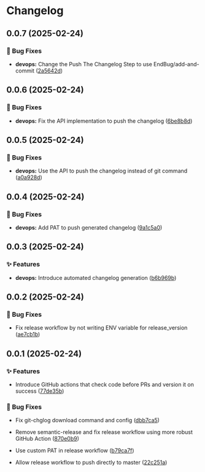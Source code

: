 # Changelog



## 0.0.7 (2025-02-24)



### 🐛 Bug Fixes



- **devops:** Change the Push The Changelog Step to use EndBug/add-and-commit ([2a5642d](https://github.com/FallegaHQ/xtt-frontend/commit/2a5642d80f9b594e8992d984d9e760185301a2d2))
  
  


  

## 0.0.6 (2025-02-24)



### 🐛 Bug Fixes



- **devops:** Fix the API implementation to push the changelog ([6be8b8d](https://github.com/FallegaHQ/xtt-frontend/commit/6be8b8d41ac81d3849f761187cb85e2b22c94334))
  
  


  

## 0.0.5 (2025-02-24)



### 🐛 Bug Fixes



- **devops:** Use the API to push the changelog instead of git command ([a0a928d](https://github.com/FallegaHQ/xtt-frontend/commit/a0a928d5c15bb7866d56bb2a4e78203555b45a95))
  
  


  

## 0.0.4 (2025-02-24)



### 🐛 Bug Fixes



- **devops:** Add PAT to push generated changelog ([9a1c5a0](https://github.com/FallegaHQ/xtt-frontend/commit/9a1c5a03bbf2ec5079f979ed2310099e596f998d))
  
  


  

## 0.0.3 (2025-02-24)



### ✨ Features



- **devops:** Introduce automated changelog generation ([b6b969b](https://github.com/FallegaHQ/xtt-frontend/commit/b6b969b7bbb9ca8c0de33253ffb54d61f450d0b5))
  
  


  

## 0.0.2 (2025-02-24)



### 🐛 Bug Fixes



- Fix release workflow by not writing ENV variable for release_version ([ae7cb1b](https://github.com/FallegaHQ/xtt-frontend/commit/ae7cb1bcc302c2e14cbe18e1262171ed8ea0ee7a))
  
  


  

## 0.0.1 (2025-02-24)



### ✨ Features



- Introduce GitHub actions that check code before PRs and version it on success ([77de35b](https://github.com/FallegaHQ/xtt-frontend/commit/77de35bfee5ed160f8efd87e4bdb120412de4e55))
  
  

### 🐛 Bug Fixes



- Fix git-chglog download command and config ([dbb7ca5](https://github.com/FallegaHQ/xtt-frontend/commit/dbb7ca5dc9eb7aef2022e78ca11785d9bd96bf31))
  

- Remove semantic-release and fix release workflow using more robust GitHub Action ([870e0b9](https://github.com/FallegaHQ/xtt-frontend/commit/870e0b9ef4fe1d106dde8d4989005c162b010f73))
  

- Use custom PAT in release workflow ([b79ca7f](https://github.com/FallegaHQ/xtt-frontend/commit/b79ca7f4417ddcb975c18a59c190aab83da95c48))
  

- Allow release workflow to push directly to master ([22c251a](https://github.com/FallegaHQ/xtt-frontend/commit/22c251a9306e99b3a8e6aff85a7cad70ec3b5e4a))
  
  


  
